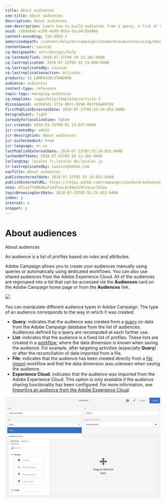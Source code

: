 ```yaml
---
title: About audiences
seo-title: About audiences
description: About audiences
seo-description: Learn how to build audiences from a query, a list or a file, and how to import them from Adobe Experience Cloud.
uuid: cd69d04e-e268-4e89-993a-3aca4c95406e
content-encoding: ISO-8859-1
aemsrcnodepath: /content/help/en/campaign/standard/audiences/using/about-audiences
contentOwner: sauviat
cq-designpath: /etc/designs/help
cq-lastmodified: 2018-07-25T09 29 13.102-0400
cq-lastreplicated: 2018-07-23T05 55 24.690-0400
cq-lastreplicatedby: sauviat
cq-lastreplicationaction: Activate
products: SG_CAMPAIGN/STANDARD
audience: audiences
content-type: reference
topic-tags: managing-audiences
cq-template: /apps/help/templates/article-3
discoiquuid: eb3b410c-1f3e-4b7c-9296-863f84a007bb
firstPublishExternalDate: 2018-07-23T05:55:24.652-0400
herogradient: light
isreadyforlocalization: false
jcr-created: 2018-03-15T09 01 23.017-0400
jcr-createdby: admin
jcr-description: About audiences
jcr-ischeckedout: true
jcr-language: en_us
lastPublishExternalDate: 2018-07-23T05:55:24.652-0400
lochandoffdate: 2018-07-25T09 29 13.101-0400
loclangtag: locales fr;locales de;locales ja
lr-lastreplicatedby: sauviat@adobe.com
navTitle: About audiences
publishexternaldate: 2018-07-23T05 55 24.652-0400
publishExternalURL: https://helpx.adobe.com/campaign/standard/audiences/using/about-audiences.html
sha1: 0f2a377d06d6af14dfaecbc99e319f15eac7d1ba
topicBrowsingSortDate: 2018-07-23T05:55:24.652-0400
index: y
internal: n
snippet: y
---
```


# About audiences

About audiences

An audience is a list of profiles based on rules and attributes.

Adobe Campaign allows you to create your audiences manually using queries or automatically using dedicated workflows. You can also use shared audiences from the Adobe Experience Cloud. All of the audiences are regrouped into a list that can be accessed via the **Audiences** card on the Adobe Campaign home page or from the **Audiences** link.

![](assets/audience_1.png)

You can manipulate different audience types in Adobe Campaign. The type of an audience corresponds to the way in which it was created:

* **Query**: indicates that the audience was created from a [query](../../automating/using/editing-queries.md#about-query-editor) on data from the Adobe Campaign database from the list of audiences. Audiences defined by a query are recomputed at each further use.
* **List**: indicates that the audience is a fixed list of profiles. These lists are created in a [workflow](../../automating/using/discovering-workflows.md), where the data dimension is known when saving the audience. For example, after targeting activities (especially **Query**) or after the reconciliation of data imported from a file.
* **File**: indicates that the audience has been created directly from a [file import](../../automating/using/load-file.md) workflow and that the data dimension was unknown when saving the audience.
* **Experience Cloud**: indicates that the audience was imported from the Adobe Experience Cloud. This option is only available if the audience sharing functionality has been configured. For more information, see [Importing an audience from the Adobe Experience Cloud](../../integrating/using/sharing-audiences-with-audience-manager-or-people-core-service.md#importing-an-audience).

![](assets/audience_type_selection.png)

